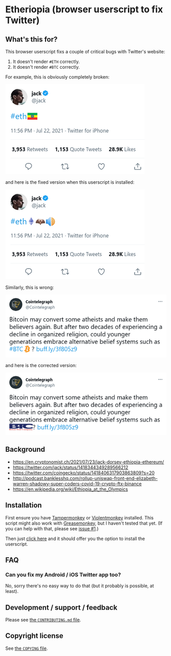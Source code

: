 Etheriopia (browser userscript to fix Twitter)
==============================================

What's this for?
----------------

This browser userscript fixs a couple of critical bugs with Twitter's
website:

1. It doesn't render `#ETH` correctly.
2. It doesn't render `#BTC` correctly.

For example, this is obviously completely broken:

![screenshot of broken rendering of #ETH](screenshots/ETH-broken.png)

and here is the fixed version when this userscript is installed:

![screenshot of fixed rendering of #ETH](screenshots/ETH-fixed.png)

Similarly, this is wrong:

![screenshot of broken rendering of #BTC](screenshots/BTC-broken.png)

and here is the corrected version:

![screenshot of fixed rendering of #BTC](screenshots/BTC-fixed.png)


Background
----------

- https://en.cryptonomist.ch/2021/07/23/jack-dorsey-ethiopia-ethereum/
- https://twitter.com/jack/status/1418344349289566212
- https://twitter.com/coingecko/status/1418406317903863809?s=20
- http://podcast.banklesshq.com/rollup-uniswap-front-end-elizabeth-warren-shadowy-super-coders-covid-19-crypto-ftx-binance
- https://en.wikipedia.org/wiki/Ethiopia_at_the_Olympics


Installation
------------

First ensure you have [Tampermonkey](https://www.tampermonkey.net/) or
[Violentmonkey](https://violentmonkey.github.io/) installed.  This
script might also work with
[Greasemonkey](https://www.greasespot.net/), but I haven't tested that
yet.  (If you can help with that, please see [issue
#1](https://github.com/aspiers/etheriopia/issues/1).)

Then just [click
here](https://raw.githubusercontent.com/aspiers/etheriopia/master/etheriopia.user.js)
and it should offer you the option to install the userscript.


FAQ
---

### Can you fix my Android / iOS Twitter app too?

No, sorry there's no easy way to do that (but it probably is possible, at least).


Development / support / feedback
--------------------------------

Please see [the `CONTRIBUTING.md` file](CONTRIBUTING.md).


Copyright license
-----------------

See [the `COPYING` file](COPYING).
